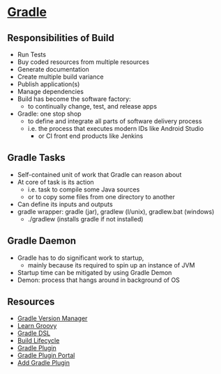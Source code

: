 # [Gradle](https://gradle.org/)

## Responsibilities of Build

- Run Tests
- Buy coded resources from multiple resources
- Generate documentation
- Create multiple build variance
- Publish application(s)
- Manage dependencies
- Build has become the software factory:
  - to continually change, test, and release apps
- Gradle: one stop shop
  - to define and integrate all parts of software delivery process
  - i.e. the process that executes modern IDs like Android Studio
    - or CI front end products like Jenkins

## Gradle Tasks

- Self-contained unit of work that Gradle can reason about
- At core of task is its action
  - i.e. task to compile some Java sources
  - or to copy some files from one directory to another
- Can define its inputs and outputs
- gradle wrapper: gradle (jar), gradlew (l/unix), gradlew.bat (windows)
  - ./gradlew (installs gradle if not installed)

## Gradle Daemon

- Gradle has to do significant work to startup,
  - mainly because its required to spin up an instance of JVM
- Startup time can be mitigated by using Gradle Demon
- Demon: process that hangs around in background of OS

## Resources

- [Gradle Version Manager](https://sdkman.io/)
- [Learn Groovy](https://learnxinyminutes.com/docs/groovy/)
- [Gradle DSL](https://docs.gradle.org/current/dsl/)
- [Build Lifecycle](https://docs.gradle.org/current/userguide/build_lifecycle.html)
- [Gradle Plugin](https://docs.gradle.org/current/userguide/plugin_reference.html)
- [Gradle Plugin Portal](https://plugins.gradle.org/)
- [Add Gradle Plugin](https://plugins.gradle.org/docs/submit)

